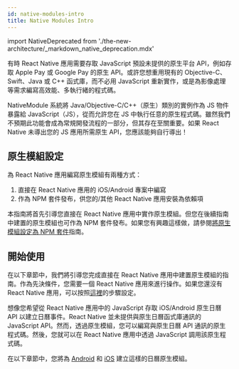 ```yaml
---
id: native-modules-intro
title: Native Modules Intro
---
```


import NativeDeprecated from './the-new-architecture/\_markdown_native_deprecation.mdx'

<NativeDeprecated />

有時 React Native 應用需要存取 JavaScript 預設未提供的原生平台 API，例如存取 Apple Pay 或 Google Pay 的原生 API。或許您想重用現有的 Objective-C、Swift、Java 或 C++ 函式庫，而不必用 JavaScript 重新實作，或是為影像處理等需求編寫高效能、多執行緒的程式碼。

NativeModule 系統將 Java/Objective-C/C++（原生）類別的實例作為 JS 物件暴露給 JavaScript（JS），從而允許您在 JS 中執行任意的原生程式碼。雖然我們不預期此功能會成為常規開發流程的一部分，但其存在至關重要。如果 React Native 未導出您的 JS 應用所需原生 API，您應該能夠自行導出！

## 原生模組設定

為 React Native 應用編寫原生模組有兩種方式：

1. 直接在 React Native 應用的 iOS/Android 專案中編寫
2. 作為 NPM 套件發布，供您的/其他 React Native 應用安裝為依賴項

本指南將首先引導您直接在 React Native 應用中實作原生模組。但您在後續指南中建置的原生模組也可作為 NPM 套件發布。如果您有興趣這樣做，請參閱[將原生模組設定為 NPM 套件](native-modules-setup)指南。

## 開始使用

在以下章節中，我們將引導您完成直接在 React Native 應用中建置原生模組的指南。作為先決條件，您需要一個 React Native 應用來進行操作。如果您還沒有 React Native 應用，可以按照[這裡](getting-started)的步驟設定。

想像您希望從 React Native 應用中的 JavaScript 存取 iOS/Android 原生日曆 API 以建立日曆事件。React Native 並未提供與原生日曆函式庫通訊的 JavaScript API。然而，透過原生模組，您可以編寫與原生日曆 API 通訊的原生程式碼。然後，您就可以在 React Native 應用中透過 JavaScript 調用該原生程式碼。

在以下章節中，您將為 [Android](native-modules-android) 和 [iOS](native-modules-ios) 建立這樣的日曆原生模組。